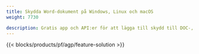 ```yaml
---
title: Skydda Word-dokument på Windows, Linux och macOS 
weight: 7730

description: Gratis app och API:er för att lägga till skydd till DOC-, DOCX- eller ODT-filer
---
```


{{< blocks/products/pf/agp/feature-solution >}} 

